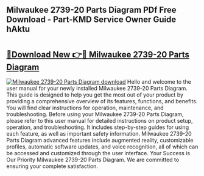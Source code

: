 ## Milwaukee 2739-20 Parts Diagram PDf Free Download - Part-KMD Service Owner Guide hAktu

# <h2><a href="http://dfh718.blite.top/?on=Milwaukee+2739-20+Parts+Diagram">🔗Download New 👉🔴 Milwaukee 2739-20 Parts Diagram</a></h2>

[![Milwaukee 2739-20 Parts Diagram download](https://i.imgur.com/lujVjoI.png)](http://dfh718.blite.top/?on=Milwaukee+2739-20+Parts+Diagram)
Hello and welcome to the user manual for your newly installed Milwaukee 2739-20 Parts Diagram. This guide is designed to help you get the most out of your product by providing a comprehensive overview of its features, functions, and benefits. You will find clear instructions for operation, maintenance, and troubleshooting. Before using your Milwaukee 2739-20 Parts Diagram, please refer to this user manual for detailed instructions on product setup, operation, and troubleshooting. It includes step-by-step guides for using each feature, as well as important safety information. Milwaukee 2739-20 Parts Diagram advanced features include augmented reality, customizable profiles, automatic software updates, and voice recognition, all of which can be accessed and customized through the user interface. Your Success is Our Priority Milwaukee 2739-20 Parts Diagram. We are committed to ensuring your complete satisfaction.

